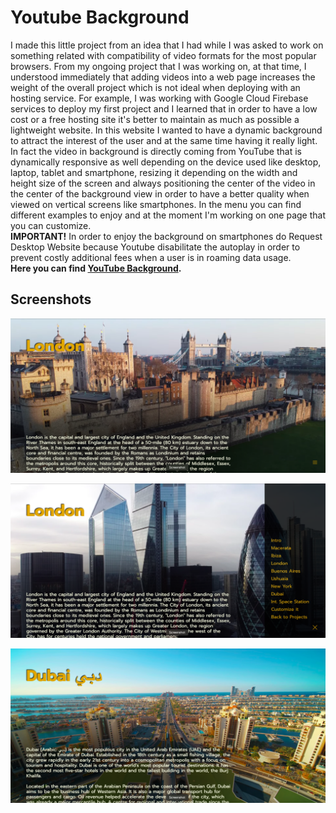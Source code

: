 # Youtube Background

I made this little project from an idea that I had while I was asked to work on something related with compatibility of video formats for the most popular browsers. From my ongoing project that I was working on, at that time, I understood immediately that adding videos into a web page increases the weight of the overall project which is not ideal when deploying with an hosting service. For example, I was working with Google Cloud Firebase services to deploy my first project and I learned that in order to have a low cost or a free hosting site it's better to maintain as much as possible a lightweight website. In this website I wanted to have a dynamic background to attract the interest of the user and at the same time having it really light. In fact the video in background is directly coming from YouTube that is dynamically responsive as well depending on the device used like desktop, laptop, tablet and smartphone, resizing it depending on the width and height size of the screen and always positioning the center of the video in the center of the background view in order to have a better quality when viewed on vertical screens like smartphones. In the menu you can find different examples to enjoy and at the moment I'm working on one page that you can customize.<br>
<strong>IMPORTANT!</strong>
In order to enjoy the background on smartphones do Request Desktop Website because Youtube disabilitate the autoplay in order to prevent costly additional fees when a user is in roaming data usage.<br>
**Here you can find [YouTube Background](https://background-video.web.app).**


## Screenshots

![screen1](./Screenshot1.png)  

![screen1](./Screenshot2.png)  

![screen1](./Screenshot3.png)

